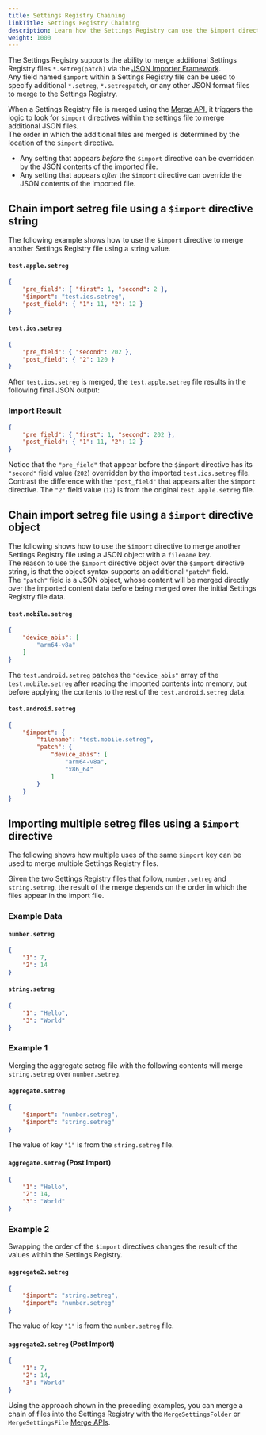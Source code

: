 ```yaml
---
title: Settings Registry Chaining
linkTitle: Settings Registry Chaining
description: Learn how the Settings Registry can use the $import directive to merge additional settings registry files in Open 3D Engine (O3DE).
weight: 1000
---
```


The Settings Registry supports the ability to merge additional Settings Registry files `*.setreg(patch)` via the [JSON Importer Framework](https://github.com/o3de/o3de/blob/development/Code/Framework/AzCore/AzCore/Serialization/Json/JsonImporter.h).  
Any field named `$import` within a Settings Registry file can be used to specify additional `*.setreg`, `*.setregpatch`, or any other JSON format files to merge to the Settings Registry.  

When a Settings Registry file is merged using the [Merge API](./developer-api#merge-api), it triggers the logic to look for `$import` directives within the settings file to merge additional JSON files.  
The order in which the additional files are merged is determined by the location of the `$import` directive.  
* Any setting that appears _before_ the `$import` directive can be overridden by the JSON contents of the imported file.  
* Any setting that appears _after_ the `$import` directive can override the JSON contents of the imported file.

## Chain import setreg file using a `$import` directive string

The following example shows how to use the `$import` directive to merge another Settings Registry file using a string value.

#### `test.apple.setreg`
```json
{
    "pre_field": { "first": 1, "second": 2 },
    "$import": "test.ios.setreg",
    "post_field": { "1": 11, "2": 12 }
}
```

#### `test.ios.setreg`
```json
{
    "pre_field": { "second": 202 },
    "post_field": { "2": 120 }
}
```

After `test.ios.setreg` is merged, the `test.apple.setreg` file results in the following final JSON output:

### Import Result
```json
{
    "pre_field": { "first": 1, "second": 202 },
    "post_field": { "1": 11, "2": 12 }
}
```

Notice that the `"pre_field"` that appear before the `$import` directive has its `"second"` field value (`202`) overridden by the imported `test.ios.setreg` file.  
Contrast the difference with the `"post_field"` that appears after the `$import` directive. The `"2"` field value (`12`) is from the original `test.apple.setreg` file.

## Chain import setreg file using a `$import` directive object

The following shows how to use the `$import` directive to merge another Settings Registry file using a JSON object with a `filename` key.  
The reason to use the `$import` directive object over the `$import` directive string, is that the object syntax supports an additional `"patch"` field.  
The `"patch"` field is a JSON object, whose content will be merged directly over the imported content data before being merged over the initial Settings Registry file data.

#### `test.mobile.setreg`
```json
{
    "device_abis": [
        "arm64-v8a"
    ]
}
```

The `test.android.setreg` patches the `"device_abis"` array of the `test.mobile.setreg` after reading the imported contents into memory, but before applying the contents to the rest of the `test.android.setreg` data.

#### `test.android.setreg`
```json
{
    "$import": {
        "filename": "test.mobile.setreg",
        "patch": {
            "device_abis": [
                "arm64-v8a",
                "x86_64"
            ]
        }
    }
}
```

## Importing multiple setreg files using a `$import` directive

The following shows how multiple uses of the same `$import` key can be used to merge multiple Settings Registry files.

Given the two Settings Registry files that follow, `number.setreg` and `string.setreg`, the result of the merge depends on the order in which the files appear in the import file.

### Example Data

#### `number.setreg`
```json
{
    "1": 7,
    "2": 14
}
```

#### `string.setreg`
```json
{
    "1": "Hello",
    "3": "World"
}
```

### Example 1
Merging the aggregate setreg file with the following contents will merge `string.setreg` over `number.setreg`.

#### `aggregate.setreg`
```json
{
    "$import": "number.setreg",
    "$import": "string.setreg"
}
```

The value of key `"1"` is from the `string.setreg` file.
#### `aggregate.setreg` (Post Import)
```json
{
    "1": "Hello",
    "2": 14,
    "3": "World"
}
```

### Example 2
Swapping the order of the `$import` directives changes the result of the values within the Settings Registry.

#### `aggregate2.setreg`
```json
{
    "$import": "string.setreg",
    "$import": "number.setreg"
}
```

The value of key `"1"` is from the `number.setreg` file.
#### `aggregate2.setreg` (Post Import)
```json
{
    "1": 7,
    "2": 14,
    "3": "World"
}
```

Using the approach shown in the preceding examples, you can merge a chain of files into the Settings Registry with the `MergeSettingsFolder` or `MergeSettingsFile` [Merge APIs](./developer-api#merge-api).
